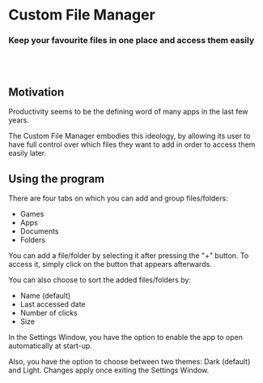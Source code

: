 <div align="left">
  <h1>Custom File Manager</h1>
  <h3>Keep your favourite files in one place and access them easily</h3>
</div>
<br/>
<br/>

## Motivation ##
Productivity seems to be the defining word of many apps in the last few years.

The Custom File Manager embodies this ideology, by allowing its user to have full 
control over which files they want to add in order to access them easily later.

## Using the program ##
There are four tabs on which you can add and group files/folders:
* Games
* Apps
* Documents
* Folders

You can add a file/folder by selecting it after pressing the "+" button. 
To access it, simply click on the button that appears afterwards.

You can also choose to sort the added files/folders by:
* Name (default)
* Last accessed date
* Number of clicks
* Size

In the Settings Window, you have the option to enable the app to open
automatically at start-up. 

Also, you have the option to choose between two themes: Dark (default) 
and Light. Changes apply once exiting the Settings Window.
